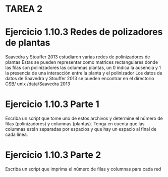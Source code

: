 

#   TAREA 2
# Ejercicio 1.10.3 Redes de polizadores de plantas
Saavedra y Stouffer 2013 estudiaron varias redes de polinizadores de plantas Estas se pueden representar como matrices rectangulares donde las filas son polinizadores
las columnas plantas, un 0 indica la ausencia y 1 la presencia de una interacción entre la planta y el polinizador Los datos de datos de Saavedra y Stouffer 2013 
se pueden encontrar en el directorio CSB/ unix /data/Saavedra 2013


# Ejercicio 1.10.3 Parte 1
Escriba un script que tome uno de estos archivos y determine el número de filas (polinizadores) y columnas (plantas). 
Tenga en cuenta que las columnas están separadas por espacios y que hay un espacio al final de cada línea.


# Ejercicio 1.10.3 Parte 2
Escriba un script que imprima el número de filas y columnas para cada red
